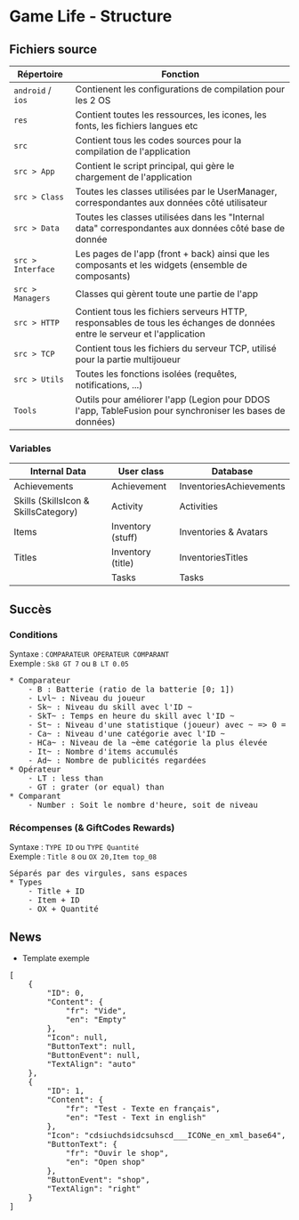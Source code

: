 # Game Life - Structure

## Fichiers source
| Répertoire | Fonction |
|-|-|
| `android` / `ios` | Contienent les configurations de compilation pour les 2 OS |
| `res` | Contient toutes les ressources, les icones, les fonts, les fichiers langues etc |
| `src` | Contient tous les codes sources pour la compilation de l'application |
| `src > App` | Contient le script principal, qui gère le chargement de l'application |
| `src > Class` | Toutes les classes utilisées par le UserManager, correspondantes aux données côté utilisateur |
| `src > Data` | Toutes les classes utilisées dans les "Internal data" correspondantes aux données côté base de donnée |
| `src > Interface` | Les pages de l'app (front + back) ainsi que les composants et les widgets (ensemble de composants) |
| `src > Managers` | Classes qui gèrent toute une partie de l'app |
| `src > HTTP` | Contient tous les fichiers serveurs HTTP, responsables de tous les échanges de données entre le serveur et l'application |
| `src > TCP` | Contient tous les fichiers du serveur TCP, utilisé pour la partie multijoueur |
| `src > Utils` | Toutes les fonctions isolées (requêtes, notifications, ...) |
| `Tools` | Outils pour améliorer l'app (Legion pour DDOS l'app, TableFusion pour synchroniser les bases de données) |

### Variables
| Internal Data | User class | Database |
|-|-|-|
| Achievements | Achievement | InventoriesAchievements |
| Skills (SkillsIcon & SkillsCategory) | Activity | Activities |
| Items | Inventory (stuff) | Inventories & Avatars |
| Titles | Inventory (title) | InventoriesTitles |
| | Tasks | Tasks |



## Succès
### Conditions
Syntaxe : ``` COMPARATEUR OPERATEUR COMPARANT ```\
Exemple : ``` Sk8 GT 7 ``` ou ``` B LT 0.05 ```
<pre>
* Comparateur
    - B : Batterie (ratio de la batterie [0; 1])
    - Lvl~ : Niveau du joueur
    - Sk~ : Niveau du skill avec l'ID ~
    - SkT~ : Temps en heure du skill avec l'ID ~
    - St~ : Niveau d'une statistique (joueur) avec ~ => 0 = int, 1 = soc, 2 = for, 3 = end, 4 = agi, 5 = dex
    - Ca~ : Niveau d'une catégorie avec l'ID ~
    - HCa~ : Niveau de la ~ème catégorie la plus élevée
    - It~ : Nombre d'items accumulés
    - Ad~ : Nombre de publicités regardées
* Opérateur
    - LT : less than
    - GT : grater (or equal) than
* Comparant
    - Number : Soit le nombre d'heure, soit de niveau
</pre>

### Récompenses (& GiftCodes Rewards)
Syntaxe : ``` TYPE ID ``` ou ``` TYPE Quantité ```\
Exemple : ``` Title 8 ``` ou ``` OX 20,Item top_08 ```
<pre>
Séparés par des virgules, sans espaces
* Types
    - Title + ID
    - Item + ID
    - OX + Quantité
</pre>



## News
* Template exemple
<pre>
[
    {
        "ID": 0,
        "Content": {
            "fr": "Vide",
            "en": "Empty"
        },
        "Icon": null,
        "ButtonText": null,
        "ButtonEvent": null,
        "TextAlign": "auto"
    },
    {
        "ID": 1,
        "Content": {
            "fr": "Test - Texte en français",
            "en": "Test - Text in english"
        },
        "Icon": "cdsiuchdsidcsuhscd___ICONe_en_xml_base64",
        "ButtonText": {
            "fr": "Ouvir le shop",
            "en": "Open shop"
        },
        "ButtonEvent": "shop",
        "TextAlign": "right"
    }
]
</pre>